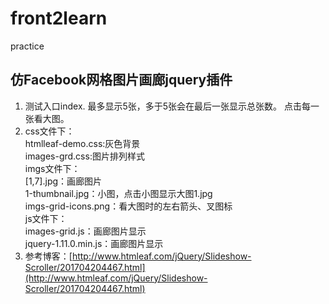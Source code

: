 # front2learn
practice

## 仿Facebook网格图片画廊jquery插件 ##
 1. 测试入口index.
    最多显示5张，多于5张会在最后一张显示总张数。
    点击每一张看大图。
 2. css文件下：  
    htmlleaf-demo.css:灰色背景  
    images-grd.css:图片排列样式  
    imgs文件下：  
    [1,7].jpg：画廊图片  
    1-thumbnail.jpg：小图，点击小图显示大图1.jpg  
    imgs-grid-icons.png：看大图时的左右箭头、叉图标  
    js文件下：  
    images-grid.js：画廊图片显示  
    jquery-1.11.0.min.js：画廊图片显示
 4. 参考博客：[http://www.htmleaf.com/jQuery/Slideshow-Scroller/201704204467.html](http://www.htmleaf.com/jQuery/Slideshow-Scroller/201704204467.html)
